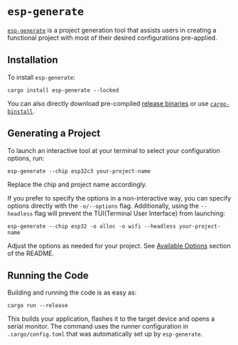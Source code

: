 # `esp-generate`

[`esp-generate`][esp-generate] is a project generation tool that assists users in creating a functional project with most of their desired configurations pre-applied.

## Installation
To install `esp-generate`:

```shell
cargo install esp-generate --locked
```

You can also directly download pre-compiled [release binaries][release-binaries] or use [`cargo-binstall`][cargo-binstall].

[release-binaries]: https://github.com/esp-rs/esp-generate/releases
[cargo-binstall]: https://github.com/cargo-bins/cargo-binstall

## Generating a Project

To launch an interactive tool at your terminal to select your configuration options, run:

```shell
esp-generate --chip esp32c3 your-project-name
```

Replace the chip and project name accordingly.

If you prefer to specify the options in a non-interactive way, you can specify options directly with the `-o/--options` flag. Additionally, using the `--headless` flag will prevent the TUI(Terminal User Interface) from launching:

```shell
esp-generate --chip esp32 -o alloc -o wifi --headless your-project-name
```

Adjust the options as needed for your project. See [Available Options][available-options] section of the README.

[esp-generate]: https://github.com/esp-rs/esp-generate
[available-options]: https://github.com/esp-rs/esp-generate?tab=readme-ov-file#available-options

## Running the Code

Building and running the code is as easy as:

```shell
cargo run --release
```

This builds your application, flashes it to the target device and opens a serial monitor. The command uses the runner configuration in `.cargo/config.toml` that was automatically set up by `esp-generate`.

<!-- TODO: Shall we explain the fron and backend options here? -->


